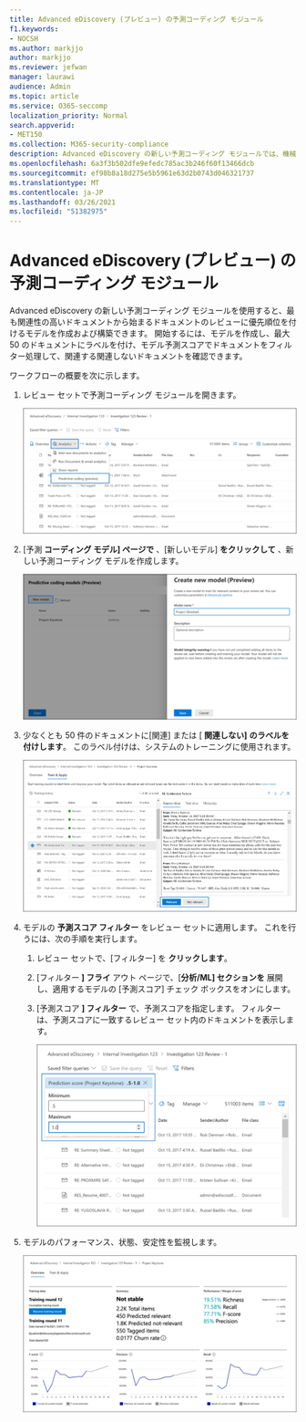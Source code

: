 ```yaml
---
title: Advanced eDiscovery (プレビュー) の予測コーディング モジュール
f1.keywords:
- NOCSH
ms.author: markjjo
author: markjjo
ms.reviewer: jefwan
manager: laurawi
audience: Admin
ms.topic: article
ms.service: O365-seccomp
localization_priority: Normal
search.appverid:
- MET150
ms.collection: M365-security-compliance
description: Advanced eDiscovery の新しい予測コーディング モジュールでは、機械学習を使用して、ケースまたは調査に関連するドキュメントを予測するレビュー セット内のドキュメントを分析します。
ms.openlocfilehash: 6a3f3b502dfe9efedc785ac3b246f60f13466dcb
ms.sourcegitcommit: ef98b8a18d275e5b5961e63d2b0743d046321737
ms.translationtype: MT
ms.contentlocale: ja-JP
ms.lasthandoff: 03/26/2021
ms.locfileid: "51382975"
---
```

# <a name="predictive-coding-module-for-advanced-ediscovery-preview"></a>Advanced eDiscovery (プレビュー) の予測コーディング モジュール

Advanced eDiscovery の新しい予測コーディング モジュールを使用すると、最も関連性の高いドキュメントから始まるドキュメントのレビューに優先順位を付けるモデルを作成および構築できます。 開始するには、モデルを作成し、最大 50 のドキュメントにラベルを付け、モデル予測スコアでドキュメントをフィルター処理して、関連する関連しないドキュメントを確認できます。

ワークフローの概要を次に示します。

1. レビュー セットで予測コーディング モジュールを開きます。

   ![レビューの [分析] ドロップダウン リストをクリックして、[予測コーディング] モジュールに移動します。](..\media\PredictiveCoding1.png)

2. [予測 **コーディング モデル] ページで** 、[新しいモデル] **をクリックして** 、新しい予測コーディング モデルを作成します。

   ![新しいモデルを作成する](..\media\PredictiveCoding2.png)

3. 少なくとも 50 件のドキュメントに[関連] または [ **関連しない]** **のラベルを付けします**。 このラベル付けは、システムのトレーニングに使用されます。

   ![システムのトレーニングに関連する、または関連性の高い文書にラベルを付け](..\media\PredictiveCoding3.png)

4. モデルの **予測スコア フィルター** をレビュー セットに適用します。 これを行うには、次の手順を実行します。

   1. レビュー セットで、[フィルター] を **クリックします**。
   2. [フィルター **] フライ** アウト ページで、[**分析/ML] セクションを** 展開し、適用するモデルの [予測スコア] チェック ボックスをオンにします。 
   3. [予測スコア **] フィルター** で、予測スコアを指定します。 フィルターは、予測スコアに一致するレビュー セット内のドキュメントを表示します。

      ![予測スコアを指定してドキュメントをフィルター処理する](..\media\PredictiveCoding4.png)

5. モデルのパフォーマンス、状態、安定性を監視します。

   ![モデルのパフォーマンス、状態、安定性を監視する](..\media\PredictiveCoding5.png)
